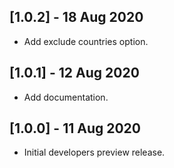 
## [1.0.2] - 18 Aug 2020

* Add exclude countries option.

## [1.0.1] - 12 Aug 2020

* Add documentation.

## [1.0.0] - 11 Aug 2020

* Initial developers preview release.
